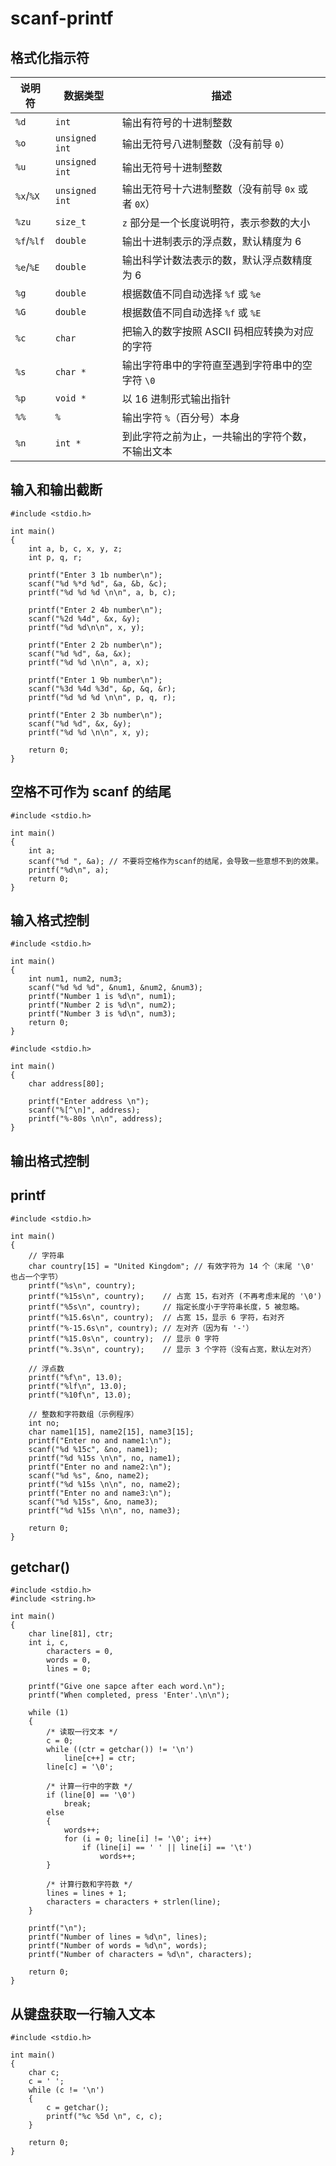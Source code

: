 # scanf-printf

## 格式化指示符

| 说明符 | 数据类型 | 描述 |
| ---- | ---- | ---- |
| `%d` | `int` | 输出有符号的十进制整数 |
| `%o` | `unsigned int` | 输出无符号八进制整数（没有前导 `0`） |
| `%u` | `unsigned int` | 输出无符号十进制整数 |
| `%x`/`%X` | `unsigned int` | 输出无符号十六进制整数（没有前导 `0x` 或者 `0X`） |
| `%zu` | `size_t` | `z` 部分是一个长度说明符，表示参数的大小 |
| `%f`/`%lf` | `double` | 输出十进制表示的浮点数，默认精度为 6 |
| `%e`/`%E` | `double` | 输出科学计数法表示的数，默认浮点数精度为 6 |
| `%g` | `double` | 根据数值不同自动选择 `%f` 或 `%e` |
| `%G` | `double` | 根据数值不同自动选择 `%f` 或 `%E` |
| `%c` | `char` | 把输入的数字按照 ASCII 码相应转换为对应的字符 |
| `%s` | `char *` | 输出字符串中的字符直至遇到字符串中的空字符 `\0` |
| `%p` | `void *` | 以 16 进制形式输出指针 |
| `%%` | `%` | 输出字符 `%`（百分号）本身 |
| `%n` | `int *` | 到此字符之前为止，一共输出的字符个数，不输出文本 |

## 输入和输出截断

```{code-block} c
#include <stdio.h>

int main()
{
    int a, b, c, x, y, z;
    int p, q, r;

    printf("Enter 3 1b number\n");
    scanf("%d %*d %d", &a, &b, &c);
    printf("%d %d %d \n\n", a, b, c);

    printf("Enter 2 4b number\n");
    scanf("%2d %4d", &x, &y);
    printf("%d %d\n\n", x, y);

    printf("Enter 2 2b number\n");
    scanf("%d %d", &a, &x);
    printf("%d %d \n\n", a, x);

    printf("Enter 1 9b number\n");
    scanf("%3d %4d %3d", &p, &q, &r);
    printf("%d %d %d \n\n", p, q, r);

    printf("Enter 2 3b number\n");
    scanf("%d %d", &x, &y);
    printf("%d %d \n\n", x, y);

    return 0;
}
```

## 空格不可作为 scanf 的结尾

```{code-block} c
#include <stdio.h>

int main()
{
    int a;
    scanf("%d ", &a); // 不要将空格作为scanf的结尾，会导致一些意想不到的效果。
    printf("%d\n", a);
    return 0;
}
```

## 输入格式控制

```{code-block} c
#include <stdio.h>

int main()
{
    int num1, num2, num3;
    scanf("%d %d %d", &num1, &num2, &num3);
    printf("Number 1 is %d\n", num1);
    printf("Number 2 is %d\n", num2);
    printf("Number 3 is %d\n", num3);
    return 0;
}
```

```{code-block} c
#include <stdio.h>

int main()
{
    char address[80];

    printf("Enter address \n");
    scanf("%[^\n]", address);
    printf("%-80s \n\n", address);
}
```

## 输出格式控制

## printf

```{code-block} c
#include <stdio.h>

int main()
{
    // 字符串
    char country[15] = "United Kingdom"; // 有效字符为 14 个（末尾 '\0' 也占一个字节）
    printf("%s\n", country);
    printf("%15s\n", country);    // 占宽 15，右对齐 (不再考虑末尾的 '\0')
    printf("%5s\n", country);     // 指定长度小于字符串长度，5 被忽略。
    printf("%15.6s\n", country);  // 占宽 15，显示 6 字符，右对齐
    printf("%-15.6s\n", country); // 左对齐（因为有 '-'）
    printf("%15.0s\n", country);  // 显示 0 字符
    printf("%.3s\n", country);    // 显示 3 个字符（没有占宽，默认左对齐）

    // 浮点数
    printf("%f\n", 13.0);
    printf("%lf\n", 13.0);
    printf("%10f\n", 13.0);

    // 整数和字符数组（示例程序）
    int no;
    char name1[15], name2[15], name3[15];
    printf("Enter no and name1:\n");
    scanf("%d %15c", &no, name1);
    printf("%d %15s \n\n", no, name1);
    printf("Enter no and name2:\n");
    scanf("%d %s", &no, name2);
    printf("%d %15s \n\n", no, name2);
    printf("Enter no and name3:\n");
    scanf("%d %15s", &no, name3);
    printf("%d %15s \n\n", no, name3);

    return 0;
}
```

## getchar()

```{code-block} c
#include <stdio.h>
#include <string.h>

int main()
{
    char line[81], ctr;
    int i, c,
        characters = 0,
        words = 0,
        lines = 0;

    printf("Give one sapce after each word.\n");
    printf("When completed, press 'Enter'.\n\n");

    while (1)
    {
        /* 读取一行文本 */
        c = 0;
        while ((ctr = getchar()) != '\n')
            line[c++] = ctr;
        line[c] = '\0';

        /* 计算一行中的字数 */
        if (line[0] == '\0')
            break;
        else
        {
            words++;
            for (i = 0; line[i] != '\0'; i++)
                if (line[i] == ' ' || line[i] == '\t')
                    words++;
        }

        /* 计算行数和字符数 */
        lines = lines + 1;
        characters = characters + strlen(line);
    }

    printf("\n");
    printf("Number of lines = %d\n", lines);
    printf("Number of words = %d\n", words);
    printf("Number of characters = %d\n", characters);

    return 0;
}
```

## 从键盘获取一行输入文本

```{code-block} c
#include <stdio.h>

int main()
{
    char c;
    c = ' ';
    while (c != '\n')
    {
        c = getchar();
        printf("%c %5d \n", c, c);
    }

    return 0;
}
```

